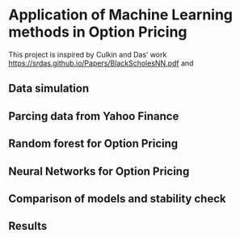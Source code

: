 # Application of Machine Learning methods in Option Pricing

This project is inspired by Culkin and Das’ work https://srdas.github.io/Papers/BlackScholesNN.pdf and 

## Data simulation 


## Parcing data from Yahoo Finance


## Random forest for Option Pricing


## Neural Networks for Option Pricing 


## Comparison of models and stability check

## Results

